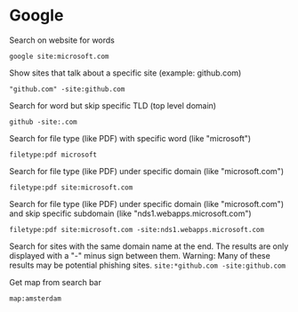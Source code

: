 # Google

Search on website for words

`google site:microsoft.com`

Show sites that talk about a specific site (example: github.com)

`"github.com" -site:github.com`

Search for word but skip specific TLD (top level domain)

`github -site:.com`

Search for file type (like PDF) with specific word (like "microsoft")

`filetype:pdf microsoft`

Search for file type (like PDF) under specific domain (like "microsoft.com")

`filetype:pdf site:microsoft.com`

Search for file type (like PDF) under specific domain (like "microsoft.com") and skip specific subdomain (like "nds1.webapps.microsoft.com")

`filetype:pdf site:microsoft.com -site:nds1.webapps.microsoft.com`

Search for sites with the same domain name at the end. The results are only displayed with a "-" minus sign between them. 
Warning: Many of these results may be potential phishing sites.
`site:*github.com -site:github.com`

Get map from search bar

`map:amsterdam`
